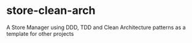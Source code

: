 # store-clean-arch
A Store Manager using DDD, TDD and Clean Architecture patterns as a template for other projects
